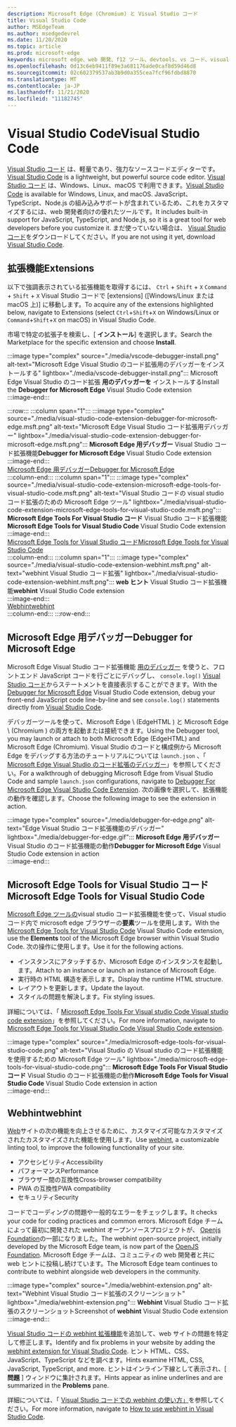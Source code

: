 ```yaml
---
description: Microsoft Edge (Chromium) と Visual Studio コード
title: Visual Studio Code
author: MSEdgeTeam
ms.author: msedgedevrel
ms.date: 11/20/2020
ms.topic: article
ms.prod: microsoft-edge
keywords: microsoft edge、web 開発、f12 ツール、devtools、vs コード、visual studio コード、デバッガー、webhint
ms.openlocfilehash: 0d13c6eb9411f89e3a681176ade0caf8d59d46d8
ms.sourcegitcommit: 02c602379537ab3b9d0a355cea7fcf96fdbd8870
ms.translationtype: MT
ms.contentlocale: ja-JP
ms.lasthandoff: 11/21/2020
ms.locfileid: "11182745"
---
```

# <span data-ttu-id="c396f-104">Visual Studio Code</span><span class="sxs-lookup"><span data-stu-id="c396f-104">Visual Studio Code</span></span>  

<span data-ttu-id="c396f-105">[Visual Studio コード][VisualStudioCodeDocs] は、軽量であり、強力なソースコードエディターです。</span><span class="sxs-lookup"><span data-stu-id="c396f-105">[Visual Studio Code][VisualStudioCodeDocs] is a lightweight, but powerful source code editor.</span></span>  <span data-ttu-id="c396f-106">[Visual Studio コード][VisualStudioCodeDocs] は、Windows、Linux、macOS で利用できます。</span><span class="sxs-lookup"><span data-stu-id="c396f-106">[Visual Studio Code][VisualStudioCodeDocs] is available for Windows, Linux, and macOS.</span></span>  <span data-ttu-id="c396f-107">JavaScript、TypeScript、Node.js の組み込みサポートが含まれているため、これをカスタマイズするには、web 開発者向けの優れたツールです。</span><span class="sxs-lookup"><span data-stu-id="c396f-107">It includes built-in support for JavaScript, TypeScript, and Node.js, so it is a great tool for web developers before you customize it.</span></span>  <span data-ttu-id="c396f-108">まだ使っていない場合は、 [Visual Studio コード][VisualstudioCode]をダウンロードしてください。</span><span class="sxs-lookup"><span data-stu-id="c396f-108">If you are not using it yet, download [Visual Studio Code][VisualstudioCode].</span></span>  

## <span data-ttu-id="c396f-109">拡張機能</span><span class="sxs-lookup"><span data-stu-id="c396f-109">Extensions</span></span>  

<!--todo: We want to put something like the tiles for extensions Visual Studio Code uses on this page https://code.visualstudio.com/Docs#top-extensions but I don't think this is a markdown page.  I think it's a web page.  I couldn't find anything in https://github.com/Microsoft/vscode-docs that looks like this page. In the meantime, here's what I've come up with: -->  

<span data-ttu-id="c396f-110">以下で強調表示されている拡張機能を取得するには、 `Ctrl` + `Shift` + `X` `Command` + `Shift` + `X` Visual Studio コードで [extensions] ([Windows/Linux または macOS 上)] に移動します。</span><span class="sxs-lookup"><span data-stu-id="c396f-110">To acquire any of the extensions highlighted below, navigate to Extensions \(select `Ctrl`+`Shift`+`X` on Windows/Linux or `Command`+`Shift`+`X` on macOS\) in Visual Studio Code.</span></span>  

<span data-ttu-id="c396f-111">市場で特定の拡張子を検索し、[ **インストール**] を選択します。</span><span class="sxs-lookup"><span data-stu-id="c396f-111">Search the Marketplace for the specific extension and choose **Install**.</span></span>  

:::image type="complex" source="./media/vscode-debugger-install.png" alt-text="Microsoft Edge Visual Studio のコード拡張用のデバッガーをインストールする" lightbox="./media/vscode-debugger-install.png":::
   <span data-ttu-id="c396f-113">Microsoft Edge Visual Studio のコード拡張 **用のデバッガーを** インストールする</span><span class="sxs-lookup"><span data-stu-id="c396f-113">Install the **Debugger for Microsoft Edge** Visual Studio Code extension</span></span>  
:::image-end:::  

:::row:::
   :::column span="1":::
      :::image type="complex" source="./media/visual-studio-code-extension-debugger-for-microsoft-edge.msft.png" alt-text="Microsoft Edge Visual Studio コード拡張用デバッガー" lightbox="./media/visual-studio-code-extension-debugger-for-microsoft-edge.msft.png":::
         <span data-ttu-id="c396f-115">**Microsoft Edge 用デバッガー** Visual Studio コード拡張機能</span><span class="sxs-lookup"><span data-stu-id="c396f-115">**Debugger for Microsoft Edge** Visual Studio Code extension</span></span>  
      :::image-end:::  
      [<span data-ttu-id="c396f-116">Microsoft Edge 用デバッガー</span><span class="sxs-lookup"><span data-stu-id="c396f-116">Debugger for Microsoft Edge</span></span>](#debugger-for-microsoft-edge)  
   :::column-end:::
   :::column span="1":::
      :::image type="complex" source="./media/visual-studio-code-extension-microsoft-edge-tools-for-visual-studio-code.msft.png" alt-text="Visual Studio コードの visual studio コード拡張のための Microsoft Edge ツール" lightbox="./media/visual-studio-code-extension-microsoft-edge-tools-for-visual-studio-code.msft.png":::
         <span data-ttu-id="c396f-118">**Microsoft Edge Tools For Visual Studio コード** Visual Studio コード拡張機能</span><span class="sxs-lookup"><span data-stu-id="c396f-118">**Microsoft Edge Tools for Visual Studio Code** Visual Studio Code extension</span></span>  
      :::image-end:::  
      [<span data-ttu-id="c396f-119">Microsoft Edge Tools for Visual Studio コード</span><span class="sxs-lookup"><span data-stu-id="c396f-119">Microsoft Edge Tools for Visual Studio Code</span></span>](#microsoft-edge-tools-for-visual-studio-code)  
   :::column-end:::
   :::column span="1":::
      :::image type="complex" source="./media/visual-studio-code-extension-webhint.msft.png" alt-text="webhint Visual Studio コード拡張" lightbox="./media/visual-studio-code-extension-webhint.msft.png":::
         <span data-ttu-id="c396f-121">**web ヒント** Visual Studio コード拡張機能</span><span class="sxs-lookup"><span data-stu-id="c396f-121">**webhint** Visual Studio Code extension</span></span>  
      :::image-end:::  
      [<span data-ttu-id="c396f-122">Webhint</span><span class="sxs-lookup"><span data-stu-id="c396f-122">webhint</span></span>](#webhint)  
   :::column-end:::
:::row-end:::  

## <span data-ttu-id="c396f-123">Microsoft Edge 用デバッガー</span><span class="sxs-lookup"><span data-stu-id="c396f-123">Debugger for Microsoft Edge</span></span>  

<span data-ttu-id="c396f-124">Microsoft Edge Visual Studio コード拡張機能 [用のデバッガー][VisualstudioMarketplaceDebuggerMicrosoftEdge] を使うと、フロントエンド JavaScript コードを行ごとにデバッグし、 `console.log()` [Visual Studio コード][VisualstudioCode]からステートメントを直接表示することができます。</span><span class="sxs-lookup"><span data-stu-id="c396f-124">With the [Debugger for Microsoft Edge][VisualstudioMarketplaceDebuggerMicrosoftEdge] Visual Studio Code extension, debug your front-end JavaScript code line-by-line and see `console.log()` statements directly from [Visual Studio Code][VisualstudioCode].</span></span>  
      
<span data-ttu-id="c396f-125">デバッガーツールを使って、Microsoft Edge \ (EdgeHTML \) と Microsoft Edge \ (Chromium \) の両方を起動または接続できます。</span><span class="sxs-lookup"><span data-stu-id="c396f-125">Using the Debugger tool, you may launch or attach to both Microsoft Edge \(EdgeHTML\) and Microsoft Edge \(Chromium\).</span></span>  <span data-ttu-id="c396f-126">Visual Studio のコードと構成例から Microsoft Edge をデバッグする方法のチュートリアルについては `launch.json` 、「 [Microsoft Edge Visual Studio のコード拡張のデバッガー][VisualStudioCodeDebuggerEdge]」を参照してください。</span><span class="sxs-lookup"><span data-stu-id="c396f-126">For a walkthrough of debugging Microsoft Edge from Visual Studio Code and sample `launch.json` configurations, navigate to [Debugger For Microsoft Edge Visual Studio Code Extension][VisualStudioCodeDebuggerEdge].</span></span>  <span data-ttu-id="c396f-127">次の画像を選択して、拡張機能の動作を確認します。</span><span class="sxs-lookup"><span data-stu-id="c396f-127">Choose the following image to see the extension in action.</span></span>  

:::image type="complex" source="./media/debugger-for-edge.png" alt-text="Edge Visual Studio コード拡張機能のデバッガー" lightbox="./media/debugger-for-edge.gif":::
   <span data-ttu-id="c396f-129">**Microsoft Edge 用デバッガー** Visual Studio のコード拡張機能の動作</span><span class="sxs-lookup"><span data-stu-id="c396f-129">**Debugger for Microsoft Edge** Visual Studio Code extension in action</span></span>  
:::image-end:::  

## <span data-ttu-id="c396f-130">Microsoft Edge Tools for Visual Studio コード</span><span class="sxs-lookup"><span data-stu-id="c396f-130">Microsoft Edge Tools for Visual Studio Code</span></span>

<span data-ttu-id="c396f-131">[Microsoft Edge ツールの][VisualstudioMarketplaceMicrosoftEdgeToolsVisualStudioCode]visual studio コード拡張機能を使って、Visual studio コード内で microsoft edge ブラウザーの**要素**ツールを使用します。</span><span class="sxs-lookup"><span data-stu-id="c396f-131">With the [Microsoft Edge Tools for Visual Studio Code][VisualstudioMarketplaceMicrosoftEdgeToolsVisualStudioCode] Visual Studio Code extension, use the **Elements** tool of the Microsoft Edge browser within Visual Studio Code.</span></span>  <span data-ttu-id="c396f-132">次の操作に使用します。</span><span class="sxs-lookup"><span data-stu-id="c396f-132">Use it for the following actions.</span></span>  

*   <span data-ttu-id="c396f-133">インスタンスにアタッチするか、Microsoft Edge のインスタンスを起動します。</span><span class="sxs-lookup"><span data-stu-id="c396f-133">Attach to an instance or launch an instance of Microsoft Edge.</span></span>  
*   <span data-ttu-id="c396f-134">実行時の HTML 構造を表示します。</span><span class="sxs-lookup"><span data-stu-id="c396f-134">Display the runtime HTML structure.</span></span>  
*   <span data-ttu-id="c396f-135">レイアウトを更新します。</span><span class="sxs-lookup"><span data-stu-id="c396f-135">Update the layout.</span></span>  
*   <span data-ttu-id="c396f-136">スタイルの問題を解決します。</span><span class="sxs-lookup"><span data-stu-id="c396f-136">Fix styling issues.</span></span>  
    
<span data-ttu-id="c396f-137">詳細については、「 [Microsoft Edge Tools For Visual studio Code Visual studio code extension][VisualStudioCodeMicrosoftEdgeDevtoolsExtension]」を参照してください。</span><span class="sxs-lookup"><span data-stu-id="c396f-137">For more information, navigate to [Microsoft Edge Tools for Visual Studio Code Visual Studio Code extension][VisualStudioCodeMicrosoftEdgeDevtoolsExtension].</span></span>  <!--  Choose the following image to see the extension in action.  -->  
      
:::image type="complex" source="./media/microsoft-edge-tools-for-visual-studio-code.png" alt-text="Visual Studio の Visual studio のコード拡張機能を使用するための Microsoft Edge ツール" lightbox="./media/microsoft-edge-tools-for-visual-studio-code.png":::
   <span data-ttu-id="c396f-139">**Microsoft Edge Tools For Visual Studio コード** Visual Studio のコード拡張機能の動作</span><span class="sxs-lookup"><span data-stu-id="c396f-139">**Microsoft Edge Tools for Visual Studio Code** Visual Studio Code extension in action</span></span>  
:::image-end:::  

## <span data-ttu-id="c396f-140">Webhint</span><span class="sxs-lookup"><span data-stu-id="c396f-140">webhint</span></span>  
      
<span data-ttu-id="c396f-141">[Web][WebhintMain]サイトの次の機能を向上させるために、カスタマイズ可能なカスタマイズされたカスタマイズされた機能を使用します。</span><span class="sxs-lookup"><span data-stu-id="c396f-141">Use [webhint][WebhintMain], a customizable linting tool, to improve the following functionality of your site.</span></span>  

*   <span data-ttu-id="c396f-142">アクセシビリティ</span><span class="sxs-lookup"><span data-stu-id="c396f-142">Accessibility</span></span>
*   <span data-ttu-id="c396f-143">パフォーマンス</span><span class="sxs-lookup"><span data-stu-id="c396f-143">Performance</span></span>
*   <span data-ttu-id="c396f-144">ブラウザー間の互換性</span><span class="sxs-lookup"><span data-stu-id="c396f-144">Cross-browser compatibility</span></span>
*   <span data-ttu-id="c396f-145">PWA の互換性</span><span class="sxs-lookup"><span data-stu-id="c396f-145">PWA compatibility</span></span>
*   <span data-ttu-id="c396f-146">セキュリティ</span><span class="sxs-lookup"><span data-stu-id="c396f-146">Security</span></span>

<span data-ttu-id="c396f-147">コードでコーディングの問題や一般的なエラーをチェックします。</span><span class="sxs-lookup"><span data-stu-id="c396f-147">It checks your code for coding practices and common errors.</span></span> <span data-ttu-id="c396f-148">Microsoft Edge チームによって最初に開発された webhint オープンソースプロジェクトが、 [Openjs Foundation][OpenjsFoundation]の一部になりました。</span><span class="sxs-lookup"><span data-stu-id="c396f-148">The webhint open-source project, initially developed by the Microsoft Edge team, is now part of the [OpenJS Foundation][OpenjsFoundation].</span></span>  <span data-ttu-id="c396f-149">Microsoft Edge チームは、コミュニティの web 開発者と共に web ヒントに投稿し続けています。</span><span class="sxs-lookup"><span data-stu-id="c396f-149">The Microsoft Edge team continues to contribute to webhint alongside web developers in the community.</span></span>  <!--  Choose the following image to see the extension in action.  -->  
      
:::image type="complex" source="./media/webhint-extension.png" alt-text="Webhint Visual Studio コード拡張のスクリーンショット" lightbox="./media/webhint-extension.png":::
   <span data-ttu-id="c396f-151">**Webhint** Visual Studio コード拡張のスクリーンショット</span><span class="sxs-lookup"><span data-stu-id="c396f-151">Screenshot of **webhint** Visual Studio Code extension</span></span>  
:::image-end:::  
      
<span data-ttu-id="c396f-152">[Visual Studio コードの webhint 拡張機能][VisualstudioMarketplaceWebhint]を追加して、web サイトの問題を特定して修正します。</span><span class="sxs-lookup"><span data-stu-id="c396f-152">Identify and fix problems in your website by adding the [webhint extension for Visual Studio Code][VisualstudioMarketplaceWebhint].</span></span>  <span data-ttu-id="c396f-153">ヒント HTML、CSS、JavaScript、TypeScript などを調べます。</span><span class="sxs-lookup"><span data-stu-id="c396f-153">Hints examine HTML, CSS, JavaScript, TypeScript, and more.</span></span>  <span data-ttu-id="c396f-154">ヒントはインライン下線として表示され、[ **問題** ] ウィンドウに集計されます。</span><span class="sxs-lookup"><span data-stu-id="c396f-154">Hints appear as inline underlines and are summarized in the **Problems** pane.</span></span>  
      
<span data-ttu-id="c396f-155">詳細については、「 [Visual Studio コードでの webhint の使い方」][VisualStudioCodeWebhint]を参照してください。</span><span class="sxs-lookup"><span data-stu-id="c396f-155">For more information, navigate to [How to use webhint in Visual Studio Code][VisualStudioCodeWebhint].</span></span>  

<!--links -->  

[VisualStudioCodeDebuggerEdge]: ./debugger-for-edge.md "Microsoft Edge Visual Studio コード拡張機能のデバッガー |Microsoft ドキュメント"  
[VisualStudioCodeMicrosoftEdgeDevtoolsExtension]: ./microsoft-edge-devtools-extension.md "Microsoft Edge DevTools for Visual Studio コード拡張機能 |Microsoft ドキュメント"  
[VisualStudioCodeWebhint]: ./webhint.md "Webhint Visual Studio のコード拡張 |Microsoft ドキュメント"  

[VisualstudioCode]: https://code.visualstudio.com "Visual Studio コード"  
[VisualStudioCodeDocs]: https://code.visualstudio.com/Docs "ドキュメント |Visual Studio コード"   

[VisualstudioMarketplaceDebuggerMicrosoftEdge]: https://marketplace.visualstudio.com/items?itemName=msjsdiag.debugger-for-edge "Microsoft Edge 用デバッガー |Visual Studio Marketplace"  
[VisualstudioMarketplaceMicrosoftEdgeToolsVisualStudioCode]: https://marketplace.visualstudio.com/items?itemName=ms-edgedevtools.vscode-edge-devtools "Microsoft Edge Tools for Visual Studio コード |Visual Studio Marketplace"  

[VisualstudioMarketplaceWebhint]: https://marketplace.visualstudio.com/items?itemName=webhint.vscode-webhint "web ヒント |Visual Studio Marketplace"  

[WebhintMain]:  https://webhint.io "web ヒント"  
[OpenjsFoundation]:  https://openjsf.org "OpenJS Foundation"  
